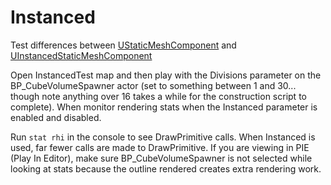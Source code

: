 # Instanced
Test differences between [UStaticMeshComponent](https://api.unrealengine.com/INT/API/Runtime/Engine/Components/UStaticMeshComponent/index.html)
and
[UInstancedStaticMeshComponent](https://api.unrealengine.com/INT/API/Runtime/Engine/Components/UInstancedStaticMeshComponent/index.html)

Open InstancedTest map and then play with the Divisions parameter on the BP_CubeVolumeSpawner actor (set to something between 1 and 30...
though note anything over 16 takes a while for the construction script to complete). When monitor rendering stats when the Instanced
parameter is enabled and disabled.

Run `stat rhi` in the console to see DrawPrimitive calls. When Instanced is used, far fewer calls are made to DrawPrimitive. If you are viewing in PIE (Play In Editor), make sure BP_CubeVolumeSpawner is not selected while looking at stats because the outline rendered creates extra rendering work.
